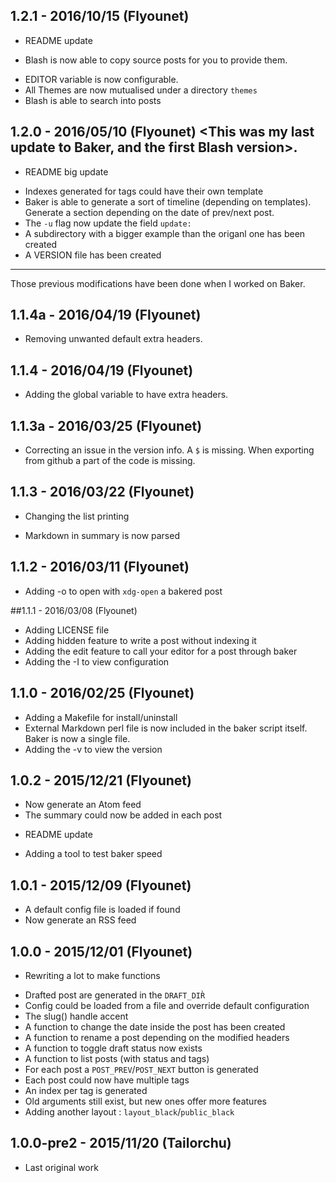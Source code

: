 
## 1.2.1 - 2016/10/15 (Flyounet)

 * README update
 + Blash is now able to copy source posts for you to provide them.
 * EDITOR variable is now configurable.
 * All Themes are now mutualised under a directory `themes`
 * Blash is able to search into posts

## 1.2.0 - 2016/05/10 (Flyounet) <This was my last update to Baker, and the first Blash version>.

 * README big update
 + Indexes generated for tags could have their own template
 + Baker is able to generate a sort of timeline (depending on templates). Generate a section depending on the date of prev/next post.
 + The `-u` flag now update the field `update:`
 + A subdirectory with a bigger example than the origanl one has been created
 + A VERSION file has been created

-----

Those previous modifications have been done when I worked on Baker.

## 1.1.4a - 2016/04/19 (Flyounet)

 * Removing unwanted default extra headers.

## 1.1.4 - 2016/04/19 (Flyounet)

 + Adding the global variable to have extra headers.

## 1.1.3a - 2016/03/25 (Flyounet)

 * Correcting an issue in the version info. A `$` is missing. When exporting from github a part of the code is missing.

## 1.1.3 - 2016/03/22 (Flyounet)

 * Changing the list printing
 + Markdown in summary is now parsed

## 1.1.2 - 2016/03/11 (Flyounet)

 + Adding -o to open with `xdg-open` a bakered post

##1.1.1 - 2016/03/08 (Flyounet)

 + Adding LICENSE file
 + Adding hidden feature to write a post without indexing it
 + Adding the edit feature to call your editor for a post through baker
 + Adding the -I to view configuration

## 1.1.0 - 2016/02/25 (Flyounet)

 + Adding a Makefile for install/uninstall
 + External Markdown perl file is now included in the baker script itself. Baker is now a single file.
 + Adding the -v to view the version

## 1.0.2 - 2015/12/21 (Flyounet)

 + Now generate an Atom feed
 + The summary could now be added in each post
 * README update
 + Adding a tool to test baker speed

## 1.0.1 - 2015/12/09 (Flyounet)

 + A default config file is loaded if found
 + Now generate an RSS feed


## 1.0.0 - 2015/12/01 (Flyounet)

 * Rewriting a lot to make functions
 + Drafted post are generated in the `DRAFT_DIR̀`
 + Config could be loaded from a file and override default configuration
 + The slug() handle accent
 + A function to change the date inside the post has been created
 + A function to rename a post depending on the modified headers
 + A function to toggle draft status now exists
 + A function to list posts (with status and tags)
 + For each post a `POST_PREV`/`POST_NEXT` button is generated
 + Each post could now have multiple tags
 + An index per tag is generated
 + Old arguments still exist, but new ones offer more features
 + Adding another layout : `layout_black`/`public_black`

## 1.0.0-pre2 - 2015/11/20 (Tailorchu)

 * Last original work
